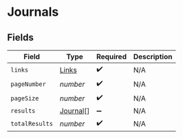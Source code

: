 # Journals


## Fields

| Field                                       | Type                                        | Required                                    | Description                                 |
| ------------------------------------------- | ------------------------------------------- | ------------------------------------------- | ------------------------------------------- |
| `links`                                     | [Links](../../models/shared/links.md)       | :heavy_check_mark:                          | N/A                                         |
| `pageNumber`                                | *number*                                    | :heavy_check_mark:                          | N/A                                         |
| `pageSize`                                  | *number*                                    | :heavy_check_mark:                          | N/A                                         |
| `results`                                   | [Journal](../../models/shared/journal.md)[] | :heavy_minus_sign:                          | N/A                                         |
| `totalResults`                              | *number*                                    | :heavy_check_mark:                          | N/A                                         |